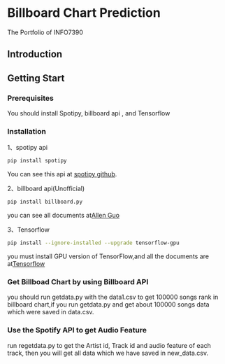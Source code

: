 # Billboard Chart Prediction
The Portfolio of INFO7390
## Introduction

## Getting Start

### Prerequisites
You should install Spotipy, billboard api , and Tensorflow

### Installation
1、spotipy api
```bash
pip install spotipy
```
You can see this api at [spotipy github](https://github.com/plamere/spotipy).

2、billboard api(Unofficial)
```bash
pip install billboard.py
```
you can see all documents at[Allen Guo](https://github.com/guoguo12/billboard-charts)

3、Tensorflow
```bash
pip install --ignore-installed --upgrade tensorflow-gpu 
```
you must install GPU version of TensorFlow,and all the documents are at[Tensorflow](https://www.tensorflow.org/?hl=zh-cn)

### Get Billboad Chart by using Billboard API
you should run getdata.py with the data1.csv to get 100000 songs rank in billboard chart,if you run getdata.py and get about 100000 songs data which were saved in data.csv.

### Use the Spotify API to get Audio Feature
run regetdata.py to get the Artist id, Track id and audio feature of each track, then you will get all data which we have saved in new_data.csv. 
 
